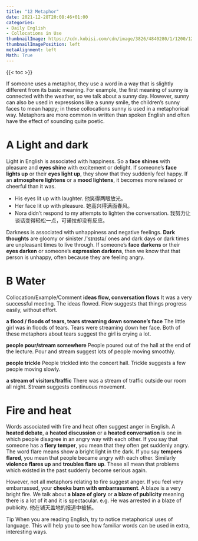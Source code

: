```yaml
---
title: "12 Metaphor"
date: 2021-12-28T20:08:46+01:00
categories:
- Daily English
- Collocations in Use
thumbnailImage: https://cdn.kobisi.com/cdn/image/3826/4840280/1/1200/1200/english-collocations-in-use-intermediate-book-with-answers.jpg
thumbnailImagePosition: left
metaAlignment: left
Math: True
---
```


<!--more-->

{{< toc >}}

If someone uses a metaphor, they use a word in a way that is slightly different from its basic meaning. For example, the first meaning of sunny is connected with the weather, so we talk about a sunny day. However, sunny can also be used in expressions like a sunny smile, the children’s sunny faces to mean happy; in these collocations sunny is used in a metaphorical way. Metaphors are more common in written than spoken English and often have the effect of sounding quite poetic.

# A Light and dark

Light in English is associated with happiness. So a **face shines** with pleasure and **eyes shine** with excitement or delight. If someone’s **face lights up** or their **eyes light up**, they show that they suddenly feel happy. If an **atmosphere lightens** or a **mood lightens**, it becomes more relaxed or cheerful than it was.

* His eyes lit up with laughter. 他笑得两眼放光。
* Her face lit up with pleasure. 她高兴得满面春风。
* Nora didn’t respond to my attempts to lighten the conversation. 我努力让谈话变得轻松一点，可诺拉却没有反应。

Darkness is associated with unhappiness and negative feelings. **Dark thoughts** are gloomy or sinister /'sɪnɪstə/ ones and dark days or dark times are unpleasant times to live through. If someone’s **face darkens** or their **eyes darken** or someone’s **expression darkens**, then we know that that person is unhappy, often because they are feeling angry.

# B Water
Collocation/Example/Comment
**ideas flow, conversation flows**
It was a very successful meeting. The ideas flowed.
Flow suggests that things progress easily, without effort.

**a flood / floods of tears, tears streaming down someone’s face**
The little girl was in floods of tears. Tears were streaming down her face.
Both of these metaphors about tears suggest the girl is crying a lot.

**people pour/stream somewhere**
People poured out of the hall at the end of the lecture.
Pour and stream suggest lots of people moving smoothly.

**people trickle**
People trickled into the concert hall.
Trickle suggests a few people moving slowly.

**a stream of visitors/traffic**
There was a stream of traffic outside our room all night.
Stream suggests continuous movement.

# Fire and heat
Words associated with fire and heat often suggest anger in English. A **heated debate**, a **heated discussion** or a **heated conversation** is one in which people disagree in an angry way with each other. If you say that someone has a **fiery temper**, you mean that they often get suddenly angry.
The word flare means show a bright light in the dark. If you say **tempers flared**, you mean that people became angry with each other. Similarly **violence flares up** and **troubles flare up**. These all mean that problems which existed in the past suddenly become serious again.

However, not all metaphors relating to fire suggest anger. If you feel very embarrassed, your **cheeks burn with embarrassment**. A blaze is a very bright fire. We talk about **a blaze of glory** or **a blaze of publicity** meaning there is a lot of it and it is spectacular.
e.g. He was arrested in a blaze of publicity.
他在铺天盖地的报道中被捕。

Tip
When you are reading English, try to notice metaphorical uses of language. This will help you to see how familiar words can be used in extra, interesting ways.
